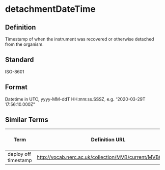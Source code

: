 # detachmentDateTime

## Definition 
Timestamp of when the instrument was recovered or otherwise detached from the organism.

## Standard
ISO-8601

## Format
Datetime in UTC, yyyy-MM-ddT HH:mm:ss.SSSZ, e.g. “2020-03-29T 17:56:10.000Z”

## Similar Terms 
|Term|Definition URL|Source Vocabulary Publisher/Creator|
|----|----------|-----------------|
|deploy off timestamp|http://vocab.nerc.ac.uk/collection/MVB/current/MVB000077/|Movebank|

 
